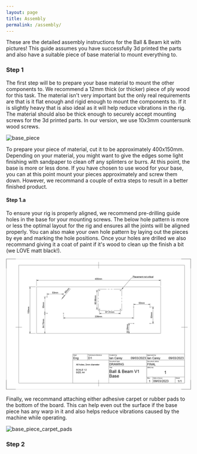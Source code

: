 ```yaml
---
layout: page
title: Assembly
permalink: /assembly/
---
```


These are the detailed assembly instructions for the Ball & Beam kit with pictures! This guide assumes you have successfully 3d printed the parts and also have a suitable piece of base material to mount everything to.

### Step 1

The first step will be to prepare your base material to mount the other components to. We recommend a 12mm thick (or thicker) piece of ply wood for this task. The material isn't very important but the only real requirements are that is it flat enough and rigid enough to mount the components to. If it is slightly heavy that is also ideal as it will help reduce vibrations in the rig. The material should also be thick enough to securely accept mounting screws for the 3d printed parts. In our version, we use 10x3mm countersunk wood screws.

![base_piece](../images/base_piece)

To prepare your piece of material, cut it to be approximately 400x150mm. Depending on your material, you might want to give the edges some light finishing with sandpaper to clean off any splinters or burrs. At this point, the base is more or less done. If you have chosen to use wood for your base, you can at this point mount your pieces approximately and screw them down. However, we recommand a couple of extra steps to result in a better finished product.

#### Step 1.a

To ensure your rig is properly aligned, we recommend pre-drilling guide holes in the base for your mounting screws. The below hole pattern is more or less the optimal layout for the rig and ensures all the joints will be aligned properly. You can also make your own hole pattern by laying out the pieces by eye and marking the hole positions. Once your holes are drilled we also recommand giving it a coat of paint if it's wood to clean up the finish a bit (we LOVE matt black!).

![base_piece_hole_pattern](../images/base_drawing.png)

Finally, we recommand attaching either adhesive carpet or rubber pads to the bottom of the board. This can help even out the surface if the base piece has any warp in it and also helps reduce vibrations caused by the machine while operating.

![base_piece_carpet_pads](../images/base_piece_carpet_pads)

### Step 2

